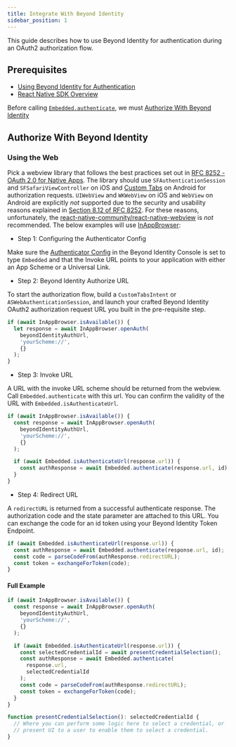 ```yaml
---
title: Integrate With Beyond Identity
sidebar_position: 1
---
```


This guide describes how to use Beyond Identity for authentication during an OAuth2 authorization flow.

## Prerequisites

- [Using Beyond Identity for Authentication](../../using-bi-for-auth)
- [React Native SDK Overview](overview)

Before calling [`Embedded.authenticate`](overview#authentication), we must [Authorize With Beyond Identity](integrate-with-beyondidentity#authorize-with-beyond-identity)

## Authorize With Beyond Identity

### Using the Web

Pick a webview library that follows the best practices set out in [RFC 8252 - OAuth 2.0 for Native Apps](https://tools.ietf.org/html/rfc8252). The library should use `SFAuthenticationSession` and `SFSafariViewController` on iOS and [Custom Tabs](https://developer.chrome.com/multidevice/android/customtabs) on Android for authorization requests. `UIWebView` and `WKWebView` on iOS and `WebView` on Android are explicitly _not_ supported due to the security and usability reasons explained in [Section 8.12 of RFC 8252](https://tools.ietf.org/html/rfc8252#section-8.12). For these reasons, unfortunately, the [react-native-community/react-native-webview](https://github.com/react-native-community/react-native-webview) is _not_ recommended. The below examples will use [InAppBrowser](https://github.com/proyecto26/react-native-inappbrowser):

- Step 1: Configuring the Authenticator Config

Make sure the [Authenticator Config](/docs/v1/platform-overview/authenticator-config#embedded) in the Beyond Identity Console is set to type `Embedded` and that the Invoke URL points to your application with either an App Scheme or a Universal Link.

- Step 2: Beyond Identity Authorize URL

To start the authorization flow, build a `CustomTabsIntent` or `ASWebAuthenticationSession`, and launch your crafted Beyond Identity OAuth2 authorization request URL you built in the pre-requisite step.

```javascript
if (await InAppBrowser.isAvailable()) {
  let response = await InAppBrowser.openAuth(
    beyondIdentityAuthUrl,
    'yourScheme://',
    {}
  );
}
```

- Step 3: Invoke URL

A URL with the invoke URL scheme should be returned from the webview. Call `Embedded.authenticate` with this url. You can confirm the validity of the URL with `Embedded.isAuthenticateUrl`.

```javascript
if (await InAppBrowser.isAvailable()) {
  const response = await InAppBrowser.openAuth(
    beyondIdentityAuthUrl,
    'yourScheme://',
    {}
  );

  if (await Embedded.isAuthenticateUrl(response.url)) {
    const authResponse = await Embedded.authenticate(response.url, id);
  }
}
```

- Step 4: Redirect URL

A `redirectURL` is returned from a successful authenticate response. The authorization code and the state parameter are attached to this URL. You can exchange the code for an id token using your Beyond Identity Token Endpoint.

```javascript
if (await Embedded.isAuthenticateUrl(response.url)) {
  const authResponse = await Embedded.authenticate(response.url, id);
  const code = parseCodeFrom(authResponse.redirectURL);
  const token = exchangeForToken(code);
}
```

#### Full Example

```javascript
if (await InAppBrowser.isAvailable()) {
  const response = await InAppBrowser.openAuth(
    beyondIdentityAuthUrl,
    'yourScheme://',
    {}
  );

  if (await Embedded.isAuthenticateUrl(response.url)) {
    const selectedCredentialId = await presentCredentialSelection();
    const authResponse = await Embedded.authenticate(
      response.url,
      selectedCredentialId
    );
    const code = parseCodeFrom(authResponse.redirectURL);
    const token = exchangeForToken(code);
  }
}

function presentCredentialSelection(): selectedCredentialId {
  // Where you can perform some logic here to select a credential, or
  // present UI to a user to enable them to select a credential.
}
```
